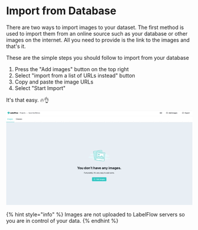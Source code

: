 # Import from Database

There are two ways to import images to your dataset. The first method is used to import them from an online source such as your database or other images on the internet. All you need to provide is the link to the images and that's it.

These are the simple steps you should follow to import from your database

1. Press the "Add images" button on the top right
2. Select "import from a list of URLs instead" button
3. Copy and paste the image URLs
4. Select "Start Import"

It's that easy. 🔥👌

![](../.gitbook/assets/uploading_images.gif)

{% hint style="info" %}
Images are not uploaded to LabelFlow servers so you are in control of your data.
{% endhint %}

